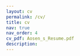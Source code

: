 ```yaml
---
layout: cv
permalink: /cv/
title: cv
nav: true
nav_order: 4
cv_pdf: Aosen_s_Resume.pdf
description: 
---
```

